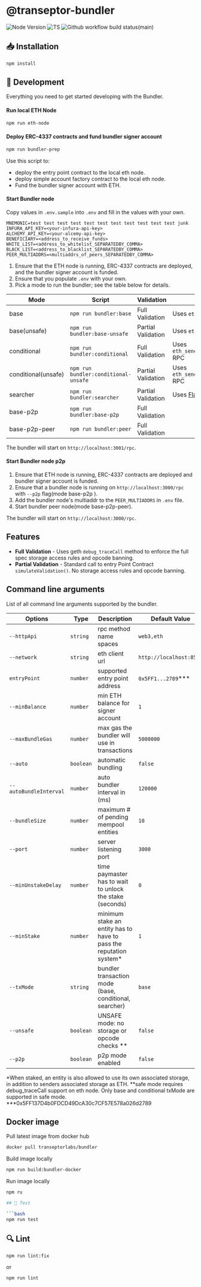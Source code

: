 # @transeptor-bundler

![Node Version](https://img.shields.io/badge/node-18.x-green)
![TS](https://badgen.net/badge/-/TypeScript?icon=typescript&label&labelColor=blue&color=555555)
![Github workflow build status(main)](https://img.shields.io/github/actions/workflow/status/transeptorlabs/transeptor-bundler/build.yml?branch=main)

## 📥 Installation

```bash
npm install
```

## 🚀 Development

Everything you need to get started developing with the Bundler.

#### Run local ETH Node

```bash
npm run eth-node
```

#### Deploy ERC-4337 contracts and fund bundler signer account

```bash
npm run bundler-prep
```

Use this script to:

- deploy the entry point contract to the local eth node.
- deploy simple account factory contract to the local eth node.
- Fund the bundler signer account with ETH.

#### Start Bundler node

Copy values in `.env.sample` into `.env` and fill in the values with your own.

```env
MNEMONIC=test test test test test test test test test test test junk
INFURA_API_KEY=<your-infura-api-key>
ALCHEMY_API_KEY=<your-alcemy-api-key>
BENEFICIARY=<address_to_receive_funds>
WHITE_LIST=<address_to_whitelist_SEPARATEDBY_COMMA>
BLACK_LIST=<address_to_blacklist_SEPARATEDBY_COMMA>
PEER_MULTIADDRS=<multiaddrs_of_peers_SEPARATEDBY_COMMA>
```

1. Ensure that the ETH node is running, ERC-4337 contracts are deployed, and the bundler signer account is funded.
2. Ensure that you populate `.env` with your own.
3. Pick a mode to run the bundler; see the table below for details.

| Mode                | Script                               | Validation         | Bundle strategy                                                                          |
| ------------------- | ------------------------------------ | ------------------ | ---------------------------------------------------------------------------------------- |
| base                | `npm run bundler:base`               | Full Validation    | Uses `eth_sendRawTransaction` RPC                                                        |
| base(unsafe)        | `npm run bundler:base-unsafe`        | Partial Validation | Uses `eth_sendRawTransaction` RPC                                                        |
| conditional         | `npm run bundler:conditional`        | Full Validation    | Uses `eth_sendRawTransactionConditional` RPC                                             |
| conditional(unsafe) | `npm run bundler:conditional-unsafe` | Partial Validation | Uses `eth_sendRawTransactionConditional` RPC                                             |
| searcher            | `npm run bundler:searcher`           | Partial Validation | Uses [Flashbots](https://docs.flashbots.net/flashbots-auction/searchers/quick-start) API |
| base-p2p            | `npm run bundler:base-p2p`           | Full Validation |  | Uses `eth_sendRawTransaction` 
| base-p2p-peer            | `npm run bundler:peer`           | Full Validation |  | Uses `eth_sendRawTransaction` 


The bundler will start on `http://localhost:3001/rpc`.

#### Start Bundler node p2p
1. Ensure that ETH node is running, ERC-4337 contracts are deployed and bundler signer account is funded.
2. Ensure that a bundler node is running on `http://localhost:3000/rpc` with `--p2p` flag(mode base-p2p ).
3. Add the bundler node's multiaddr to the `PEER_MULTIADDRS` in `.env` file.
4. Start bundler peer node(mode base-p2p-peer).

The bundler will start on `http://localhost:3000/rpc`.

## Features

- **Full Validation** - Uses geth `debug_traceCall` method to enforce the full spec storage access rules and opcode banning.
- **Partial Validation** - Standard call to entry Point Contract `simulateValidation()`. No storage access rules and opcode banning.

## Command line arguments

List of all command line arguments supported by the bundler.

|      **Options**       | **Type**  | **Description**                                                     | **Default Value**       |
| -------------------- | ------- | ------------------------------------------------------------------- | ----------------------- |
|      `--httpApi`       | `string`  | rpc method name spaces                                              | `web3,eth`              |
|      `--network`       | `string`  | eth client url                                                      | `http://localhost:8545` |
|      `entryPoint`      | `number`  | supported entry point address                                       | `0x5FF1...2789`\*\*\*   |
|     `--minBalance`     | `number`  | min ETH balance for signer account                                  | `1`                     |
|    `--maxBundleGas`    | `number`  | max gas the bundler will use in transactions                        | `5000000`               |
|        `--auto`        | `boolean` | automatic bundling                                                  | `false`                 |
| `--autoBundleInterval` | `number`  | auto bundler interval in (ms)                                       | `120000`                |
|     `--bundleSize`     | `number`  | maximum # of pending mempool entities                               | `10`                    |
|        `--port`        | `number`  | server listening port                                               | `3000`                  |
|  `--minUnstakeDelay`   | `number`  | time paymaster has to wait to unlock the stake (seconds)            | `0`                     |
|      `--minStake`      | `number`  | minimum stake an entity has to have to pass the reputation system\* | `1`                     |
|       `--txMode`       | `string`  | bundler transaction mode (base, conditional, searcher)              | `base`                  |
|       `--unsafe`       | `boolean` | UNSAFE mode: no storage or opcode checks \*\*                       | `false`                 |
|        `--p2p`         | `boolean` | p2p mode enabled                                                    | `false`                 |

\*When staked, an entity is also allowed to use its own associated storage, in addition to senders associated storage as ETH.
**safe mode requires debug_traceCall support on eth node. Only base and conditional txMode are supported in safe mode. \***0x5FF137D4b0FDCD49DcA30c7CF57E578a026d2789

## Docker image

Pull latest image from docker hub
```bash
docker pull transeptorlabs/bundler
```

Build image locally
```bash
npm run build:bundler-docker
```

Run image locally
```bash
npm ru

## 🧪 Test

```bash
npm run test
```

## 🔍 Lint

```bash
npm run lint:fix
```

or

```bash
npm run lint
```
